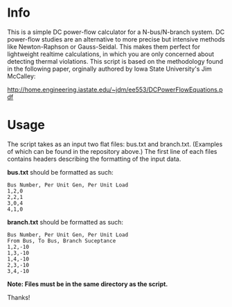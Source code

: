 # Info

This is a simple DC power-flow calculator for a N-bus/N-branch system. DC power-flow studies are an alternative to more precise but intensive methods like Newton-Raphson or Gauss-Seidal. This makes them perfect for lightweight realtime calculations, in which you are only concerned about detecting thermal violations. This script is based on the methodology found in the following paper, orginally authored by Iowa State University's Jim McCalley:

http://home.engineering.iastate.edu/~jdm/ee553/DCPowerFlowEquations.pdf

# Usage

The script takes as an input two flat files: bus.txt and branch.txt. (Examples of which can be found in the repository above.) The first line of each files contains headers describing the formatting of the input data. 

**bus.txt** should be formatted as such:

```
Bus Number, Per Unit Gen, Per Unit Load
1,2,0
2,2,1
3,0,4
4,1,0
```

**branch.txt** should be formatted as such:

```
Bus Number, Per Unit Gen, Per Unit Load
From Bus, To Bus, Branch Suceptance
1,2,-10
1,3,-10
1,4,-10
2,3,-10
3,4,-10
```

**Note: Files must be in the same directory as the script.**

Thanks!
